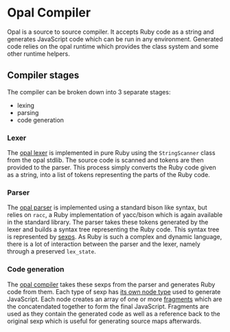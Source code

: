 # Opal Compiler

Opal is a source to source compiler. It accepts Ruby code as a string and
generates JavaScript code which can be run in any environment. Generated
code relies on the opal runtime which provides the class system and some
other runtime helpers.

## Compiler stages

The compiler can be broken down into 3 separate stages:

* lexing
* parsing
* code generation

### Lexer

The [opal lexer][lexer] is implemented in pure Ruby using
the `StringScanner` class from the opal stdlib. The source code is scanned
and tokens are then provided to the parser. This process simply converts
the Ruby code given as a string, into a list of tokens representing the
parts of the Ruby code.

### Parser

The [opal parser][parser] is implemented using a standard
bison like syntax, but relies on `racc`, a Ruby implementation of yacc/bison
which is again available in the standard library. The parser takes these tokens
generated by the lexer and builds a syntax tree representing the Ruby code.
This syntax tree is represented by [sexps][sexps]. As
Ruby is such a complex and dynamic language, there is a lot of interaction
between the parser and the lexer, namely through a preserved `lex_state`.

### Code generation

The [opal compiler][compiler] takes these sexps from the parser
and generates Ruby code from them. Each type of sexp has [its own node type][base-node]
used to generate JavaScript. Each node creates an array of one or more
[fragments][fragments] which are the concatendated together to
form the final JavaScript. Fragments are used as they contain the generated
code as well as a reference back to the original sexp which is useful for
generating source maps afterwards.


[lexer]: https://github.com/opal/opal/tree/master/lib/opal/parser/lexer.rb
[parser]: https://github.com/opal/opal/tree/master/lib/opal/parser/grammar.y
[sexps]: https://github.com/opal/opal/tree/master/lib/opal/parser/sexp.rb
[compiler]: https://github.com/opal/opal/tree/master/lib/opal/compiler.rb
[fragments]: https://github.com/opal/opal/tree/master/lib/opal/fragment.rb
[base-node]: https://github.com/opal/opal/tree/master/lib/opal/nodes/base.rb
